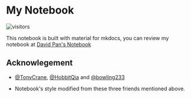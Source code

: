 # My Notebook

![visitors](https://visitor-badge.laobi.icu/badge?page_id=DaViD-Pigeon/notebook)

This notebook is built with material for mkdocs, you can review my notebook at [David Pan's Notebook](https://david-pigeon.github.io/notebook)

## Acknowlegement 

- [@TonyCrane](https://github.com/TonyCrane), [@HobbitQia](https://github.com/HobbitQia) and [@bowling233](https://github.com/bowling233)

- Notebook's style modified from these three friends mentioned above.